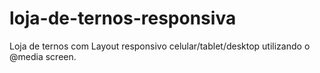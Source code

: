 # loja-de-ternos-responsiva
Loja de ternos com Layout responsivo celular/tablet/desktop utilizando o @media screen.
